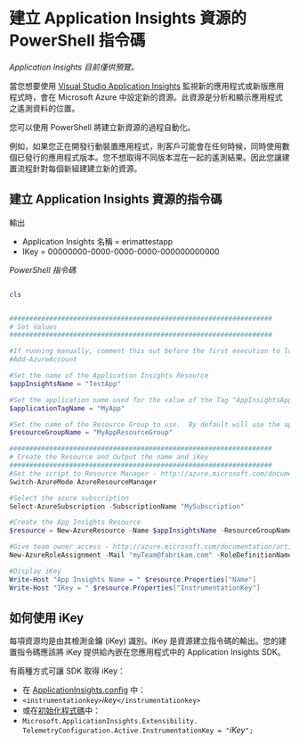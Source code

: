 <properties 
	pageTitle="建立 Application Insights 資源的 PowerShell 指令碼" 
	description="自動建立 Application Insights 資源。" 
	services="application-insights" 
    documentationCenter="windows"
	authors="alancameronwills" 
	manager="douge"/>

<tags 
	ms.service="application-insights" 
	ms.workload="tbd" 
	ms.tgt_pltfrm="ibiza" 
	ms.devlang="na" 
	ms.topic="article" 
	ms.date="06/12/2015" 
	ms.author="awills"/>

#  建立 Application Insights 資源的 PowerShell 指令碼

*Application Insights 目前僅供預覽。*

當您想要使用 [Visual Studio Application Insights](https://azure.microsoft.com/services/application-insights/) 監視新的應用程式或新版應用程式時，會在 Microsoft Azure 中設定新的資源。此資源是分析和顯示應用程式之遙測資料的位置。

您可以使用 PowerShell 將建立新資源的過程自動化。

例如，如果您正在開發行動裝置應用程式，則客戶可能會在任何時候，同時使用數個已發行的應用程式版本。您不想取得不同版本混在一起的遙測結果。因此您讓建置流程針對每個新組建建立新的資源。

## 建立 Application Insights 資源的指令碼

輸出

* Application Insights 名稱 = erimattestapp
* IKey = 00000000-0000-0000-0000-000000000000

*PowerShell 指令碼*

```PowerShell

cls


##################################################################
# Set Values
##################################################################

#If running manually, comment this out before the first execution to login to the Azure Portal
#Add-AzureAccount

#Set the name of the Application Insights Resource
$appInsightsName = "TestApp"

#Set the application name used for the value of the Tag "AppInsightsApp" - http://azure.microsoft.com/documentation/articles/azure-preview-portal-using-tags/
$applicationTagName = "MyApp"

#Set the name of the Resource Group to use.  By default will use the application name as a starter
$resourceGroupName = "MyAppResourceGroup"

##################################################################
# Create the Resource and Output the name and iKey
##################################################################
#Set the script to Resource Manager - http://azure.microsoft.com/documentation/articles/powershell-azure-resource-manager/
Switch-AzureMode AzureResourceManager

#Select the azure subscription
Select-AzureSubscription -SubscriptionName "MySubscription"

#Create the App Insights Resource
$resource = New-AzureResource -Name $appInsightsName -ResourceGroupName $resourceGroupName -Tag @{ Name = "AppInsightsApp"; Value = $applicationTagName} -ResourceType "Microsoft.Insights/Components" -Location "Central US" -ApiVersion "2014-08-01"

#Give team owner access - http://azure.microsoft.com/documentation/articles/role-based-access-control-powershell/
New-AzureRoleAssignment -Mail "myTeam@fabrikam.com" -RoleDefinitionName Owner -Scope $resource.ResourceId | Out-Null

#Display iKey
Write-Host "App Insights Name = " $resource.Properties["Name"]
Write-Host "IKey = " $resource.Properties["InstrumentationKey"]

```

## 如何使用 iKey

每項資源均是由其檢測金鑰 (iKey) 識別。iKey 是資源建立指令碼的輸出。您的建置指令碼應該將 iKey 提供給內嵌在您應用程式中的 Application Insights SDK。

有兩種方式可讓 SDK 取得 iKey：
  
* 在 [ApplicationInsights.config](app-insights-configuration-with-applicationinsights-config.md) 中： 
 * `<instrumentationkey>`*ikey*`</instrumentationkey>`
* 或在[初始化程式碼](app-insights-api-custom-events-metrics.md)中： 
 * `Microsoft.ApplicationInsights.Extensibility.
    TelemetryConfiguration.Active.InstrumentationKey = "`*iKey*`";`





 

<!---HONumber=62-->